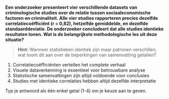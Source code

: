 **Een onderzoeker presenteert vier verschillende datasets van criminologische studies over de relatie tussen sociaaleconomische factoren en criminaliteit. Alle vier studies rapporteren precies dezelfde correlatiecoëfficiënt (r = 0,82), hetzelfde gemiddelde, en dezelfde standaarddeviatie. De onderzoeker concludeert dat alle studies identieke resultaten tonen. Wat is de belangrijkste methodologische les uit deze situatie?**

> **Hint:** Wanneer statistieken identiek zijn maar patronen verschillen, wat toont dit aan over de beperkingen van samenvatting getallen?

1) Correlatiecoëfficiënten vertellen het complete verhaal
2) Visuele dataverkenning is essentieel voor betrouwbare analyse
3) Statistische samenvattingen zijn altijd voldoende voor conclusies
4) Studies met identieke correlaties hebben altijd dezelfde interpretatie

Typ je antwoord als één enkel getal (1-4) om je keuze aan te geven.